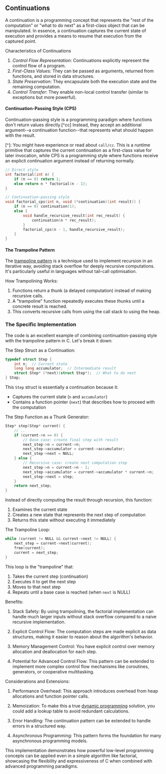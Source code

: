 
## Continuations

A continuation is a programming concept that represents the "rest of the computation" or "what to do next"
as a first-class object that can be manipulated. In essence, a continuation captures the current state of
execution and provides a means to resume that execution from the captured point.

Characteristics of Continuations

1. *Control Flow Representation*: Continuations explicitly represent the control flow of a program.
2. *First-Class Values*: They can be passed as arguments, returned from functions, and stored in data structures.
3. *State Preservation*: They encapsulate both the execution state and the remaining computation.
4. *Control Transfer*: They enable non-local control transfer (similar to exceptions but more powerful).

#### Continuation-Passing Style (CPS)

Continuation-passing style is a programming paradigm where functions don't return values directly.[^cc] Instead,
they accept an additional argument--a continuation function--that represents what should happen with the result.

[^]: You might have experience or read about `call/cc`. This is a runtime primitive that captures the current continuation as a first-class value for later invocation, while CPS is a programming style where functions receive an explicit continuation argument instead of returning normally.

```c
// Direct style
int factorial(int n) {
    if (n == 0) return 1;
    else return n * factorial(n - 1);
}

// Continuation-passing style
void factorial_cps(int n, void (*continuation)(int result)) {
    if (n == 0) continuation(1);
    else {
        void handle_recursive_result(int rec_result) {
            continuation(n * rec_result);
        }
        factorial_cps(n - 1, handle_recursive_result);
    }
}
```

#### The Trampoline Pattern

The [trampoline pattern](./../trampoline/) is a technique used to implement recursion in an iterative way,
avoiding stack overflow for deeply recursive computations. It's particularly useful in languages without
tail-call optimisation.

How Trampolining Works:
1. Functions return a thunk (a delayed computation) instead of making recursive calls.
2. A "trampoline" function repeatedly executes these thunks until a concrete result is reached.
3. This converts recursive calls from using the call stack to using the heap.


### The Specific Implementation

The code is an excellent example of combining continuation-passing style with the trampoline pattern in C.
Let's break it down:

The Step Struct as a Continuation:

```c
typedef struct Step {
    int n;  // Current state
    long long accumulator;  // Intermediate result
    struct Step* (*next)(struct Step*);  // What to do next
} Step;
```

This `Step` struct is essentially a continuation because it:
- Captures the current state (`n` and `accumulator`)
- Contains a function pointer (`next`) that describes how to proceed with the computation


The Step Function as a Thunk Generator:

```c
Step* step(Step* current) {
    // ..
    if (current->n == 0) {
        // Base case: create final step with result
        next_step->n = current->n;
        next_step->accumulator = current->accumulator;
        next_step->next = NULL;
    } else {
        // Recursive case: create next computation step
        next_step->n = current->n - 1;
        next_step->accumulator = current->accumulator * current->n;
        next_step->next = step;
    }
    return next_step;
}
```

Instead of directly computing the result through recursion, this function:
1. Examines the current state
2. Creates a new state that represents the next step of computation
3. Returns this state without executing it immediately

The Trampoline Loop:

```c
while (current != NULL && current->next != NULL) {
    next_step = current->next(current);
    free(current);
    current = next_step;
}
```

This loop is the "trampoline" that:
1. Takes the current step (continuation)
2. Executes it to get the next step
3. Moves to that next step
4. Repeats until a base case is reached (when `next` is NULL)


Benefits:

1. Stack Safety: By using trampolining, the factorial implementation can handle much larger
   inputs without stack overflow compared to a naive recursive implementation.

2. Explicit Control Flow: The computation steps are made explicit as data structures, making
   it easier to reason about the algorithm's behavior.

3. Memory Management Control: You have explicit control over memory allocation and deallocation
   for each step.

4. Potential for Advanced Control Flow: This pattern can be extended to implement more complex
   control flow mechanisms like coroutines, generators, or cooperative multitasking.


Considerations and Extensions:

1. Performance Overhead: This approach introduces overhead from heap allocations and function pointer calls.

2. Memoization: To make this a true [dynamic programming](./../../../ch03/dyn/) solution, you could add a
   lookup table to avoid redundant calculations.

3. Error Handling: The continuation pattern can be extended to handle errors in a structured way.

4. Asynchronous Programming: This pattern forms the foundation for many asynchronous programming models.

This implementation demonstrates how powerful low-level programming concepts can be applied even in a
simple algorithm like factorial, showcasing the flexibility and expressiveness of C when combined with
advanced programming paradigms.
